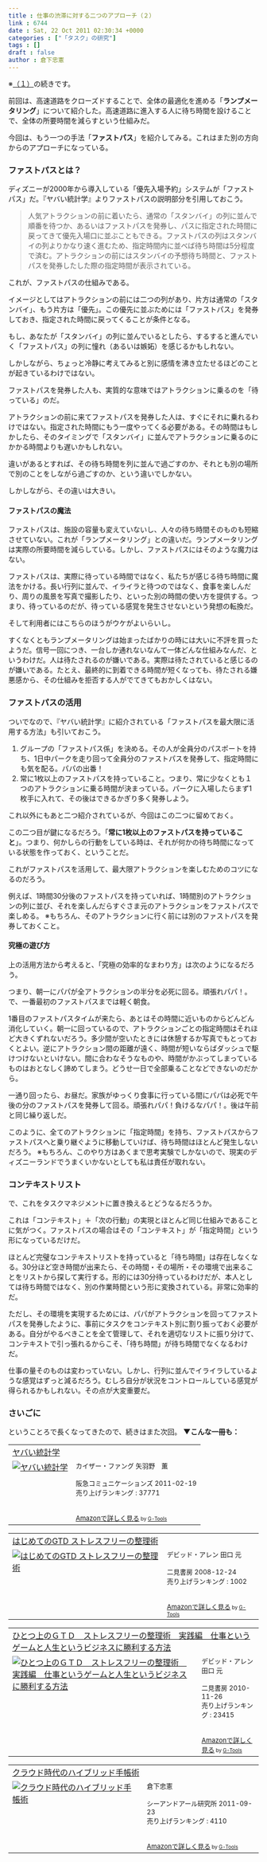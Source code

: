 ```yaml
---
title : 仕事の渋滞に対する二つのアプローチ（２）
link : 6744
date : Sat, 22 Oct 2011 02:30:34 +0000
categories : ["「タスク」の研究"]
tags : []
draft : false
author : 倉下忠憲
---
```


※<a href="https://rashita.net/blog/?p=6730">（１）</a>の続きです。

前回は、高速道路をクローズドすることで、全体の最適化を進める「<strong>ランプメータリング</strong>」について紹介した。高速道路に進入する人に待ち時間を設けることで、全体の所要時間を減らすという仕組みだ。

今回は、もう一つの手法「<strong>ファストパス</strong>」を紹介してみる。これはまた別の方向からのアプローチになっている。

<h3>ファストパスとは？</h3>
ディズニーが2000年から導入している「優先入場予約」システムが「ファストパス」だ。『ヤバい統計学』よりファストパスの説明部分を引用しておこう。

<blockquote>
人気アトラクションの前に着いたら、通常の「スタンバイ」の列に並んで順番を待つか、あるいはファストパスを発券し、パスに指定された時間に戻ってきて優先入場口に並ぶこともできる。ファストパスの列はスタンバイの列よりかなり速く進むため、指定時間内に並べば待ち時間は5分程度で済む。アトラクションの前にはスタンバイの予想待ち時間と、ファストパスを発券したした際の指定時間が表示されている。
</blockquote>

これが、ファストパスの仕組みである。

イメージとしてはアトラクションの前には二つの列があり、片方は通常の「スタンバイ」、もう片方は「優先」。この優先に並ぶためには「ファストパス」を発券しておき、指定された時間に戻ってくることが条件となる。

もし、あなたが「スタンバイ」の列に並んでいるとしたら、するすると進んでいく「ファストパス」の列に憧れ（あるいは嫉妬）を感じるかもしれない。

しかしながら、ちょっと冷静に考えてみると別に感情を沸き立たせるほどのことが起きているわけではない。

ファストパスを発券した人も、実質的な意味ではアトラクションに乗るのを「待っている」のだ。

アトラクションの前に来てファストパスを発券した人は、すぐにそれに乗れるわけではない。指定された時間にもう一度やってくる必要がある。その時間はもしかしたら、そのタイミングで「スタンバイ」に並んでアトラクションに乗るのにかかる時間よりも遅いかもしれない。

違いがあるとすれば、その待ち時間を列に並んで過ごすのか、それとも別の場所で別のことをしながら過ごすのか、という違いでしかない。

しかしながら、その違いは大きい。

<h4>ファストパスの魔法</h4>
ファストパスは、施設の容量も変えていないし、人々の待ち時間そのものも短縮させていない。これが「ランプメータリング」との違いだ。ランプメータリングは実際の所要時間を減らしている。しかし、ファストパスにはそのような魔力はない。

ファストパスは、実際に待っている時間ではなく、私たちが感じる待ち時間に魔法をかける。長い行列に並んで、イライラと待つのではなく、食事を楽しんだり、周りの風景を写真で撮影したり、といった別の時間の使い方を提供する。つまり、待っているのだが、待っている感覚を発生させないという発想の転換だ。

そして利用者にはこちらのほうがウケがよいらいし。

すくなくともランプメータリングは始まったばかりの時には大いに不評を買ったようだ。信号一回につき、一台しか通れないなんて一体どんな仕組みなんだ、というわけだ。人は待たされるのが嫌いである。実際は待たされていると感じるのが嫌いである。たとえ、最終的に到着できる時間が短くなっても、待たされる嫌悪感から、その仕組みを拒否する人がでてきてもおかしくはない。

<h3>ファストパスの活用</h3>
ついでなので、『ヤバい統計学』に紹介されている「ファストパスを最大限に活用する方法」も引いておこう。

<ol>
	<li>グループの「ファストパス係」を決める。その人が全員分のパスポートを持ち、1日中パークを走り回って全員分のファストパスを発券して、指定時間にも気を配る。パパの出番！</li>
	<li>
常に1枚以上のファストパスを持っていること。つまり、常に少なくとも１つのアトラクションに乗る時間が決まっている。パークに入場したらまず1枚手に入れて、その後はできるかぎり多く発券しよう。</li>
</ol>



これ以外にもあと二つ紹介されているが、今回はこの二つに留めておく。

この二つ目が鍵になるだろう。「<strong>常に1枚以上のファストパスを持っていること</strong>」。つまり、何かしらの行動をしている時は、それが何かの待ち時間になっている状態を作っておく、ということだ。

これがファストパスを活用して、最大限アトラクションを楽しむためのコツになるのだろう。

例えば、1時間30分後のファストパスを持っていれば、1時間別のアトラクションの列に並び、それを楽しんだらすぐさま元のアトラクションをファストパスで楽しめる。
※もちろん、そのアトラクションに行く前には別のファストパスを発券しておくこと。

<h4>究極の遊び方</h4>
上の活用方法から考えると、「究極の効率的なまわり方」は次のようになるだろう。

つまり、朝一にパパが全アトラクションの半分を必死に回る。頑張れパパ！。で、一番最初のファストパスまでは軽く朝食。

1番目のファストパスタイムが来たら、あとはその時間に近いものからどんどん消化していく。朝一に回っているので、アトラクションごとの指定時間はそれほど大きくずれないだろう。多少間が空いたときには休憩するか写真でもとっておくとよい。逆にアトラクション間の距離が遠く、時間が短いならばダッシュで駆けつけないといけない。間に合わなそうなものや、時間がかぶってしまっているものはおとなしく諦めてしまう。どうせ一日で全部乗ることなどできないのだから。

一通り回ったら、お昼だ。家族がゆっくり食事に行っている間にパパは必死で午後の分のファストパスを発券して回る。頑張れパパ！負けるなパパ！。後は午前と同じ繰り返しだ。

このように、全てのアトラクションに「指定時間」を持ち、ファストパスからファストパスへと乗り継ぐように移動していけば、待ち時間はほとんど発生しないだろう。
※もちろん、このやり方はあくまで思考実験でしかないので、現実のディズニーランドでうまくいかないとしても私は責任が取れない。

<h3>コンテキストリスト</h3>
で、これをタスクマネジメントに置き換えるとどうなるだろうか。

これは「コンテキスト」＋「次の行動」の実現とほとんど同じ仕組みであることに気がつく。ファストパスの場合はその「コンテキスト」が「指定時間」という形になっているだけだ。

ほとんど完璧なコンテキストリストを持っていると「待ち時間」は存在しなくなる。30分ほど空き時間が出来たら、その時間・その場所・その環境で出来ることをリストから探して実行する。形的には30分待っているわけだが、本人としては待ち時間ではなく、別の作業時間という形に変換されている。非常に効率的だ。

ただし、その環境を実現するためには、パパがアトラクションを回ってファストパスを発券したように、事前にタスクをコンテキスト別に割り振っておく必要がある。自分がやるべきことを全て管理して、それを適切なリストに振り分けて、コンテキストで引っ張れるからこそ、「待ち時間」が待ち時間でなくなるわけだ。

仕事の量そのものは変わっていない。しかし、行列に並んでイライラしているような感覚はずっと減るだろう。むしろ自分が状況をコントロールしている感覚が得られるかもしれない。その点が大変重要だ。

<h3>さいごに</h3>
ということろで長くなってきたので、続きはまた次回。
<strong>
▼こんな一冊も：</strong>
<table  border="0" cellpadding="5"><tr><td colspan="2"><a href="http://www.amazon.co.jp/%E3%83%A4%E3%83%90%E3%81%84%E7%B5%B1%E8%A8%88%E5%AD%A6-%E3%82%AB%E3%82%A4%E3%82%B6%E3%83%BC%E3%83%BB%E3%83%95%E3%82%A1%E3%83%B3%E3%82%B0/dp/4484111020%3FSubscriptionId%3D15SMZCTB9V8NGR2TW082%26tag%3Drashita1000-22%26linkCode%3Dxm2%26camp%3D2025%26creative%3D165953%26creativeASIN%3D4484111020" target="_blank">ヤバい統計学</a><img src="http://www.assoc-amazon.jp/e/ir?t=rashita1000-22&l=ur2&o=9" width="1" height="1" style="border: none;" alt="" /></td></tr><tr><td valign="top"><a href="http://www.amazon.co.jp/%E3%83%A4%E3%83%90%E3%81%84%E7%B5%B1%E8%A8%88%E5%AD%A6-%E3%82%AB%E3%82%A4%E3%82%B6%E3%83%BC%E3%83%BB%E3%83%95%E3%82%A1%E3%83%B3%E3%82%B0/dp/4484111020%3FSubscriptionId%3D15SMZCTB9V8NGR2TW082%26tag%3Drashita1000-22%26linkCode%3Dxm2%26camp%3D2025%26creative%3D165953%26creativeASIN%3D4484111020" target="_blank"><img src="http://ecx.images-amazon.com/images/I/41PhpxvzNxL._SL160_.jpg" border="0" alt="ヤバい統計学" /></a></td><td valign="top"><font size="-1">カイザー・ファング 矢羽野　薫 <br /><br />阪急コミュニケーションズ  2011-02-19<br />売り上げランキング : 37771<br /><br /><br /><a href="http://www.amazon.co.jp/%E3%83%A4%E3%83%90%E3%81%84%E7%B5%B1%E8%A8%88%E5%AD%A6-%E3%82%AB%E3%82%A4%E3%82%B6%E3%83%BC%E3%83%BB%E3%83%95%E3%82%A1%E3%83%B3%E3%82%B0/dp/4484111020%3FSubscriptionId%3D15SMZCTB9V8NGR2TW082%26tag%3Drashita1000-22%26linkCode%3Dxm2%26camp%3D2025%26creative%3D165953%26creativeASIN%3D4484111020" target="_blank">Amazonで詳しく見る</a></font><font size="-2"> by <a href="http://www.goodpic.com/mt/aws/index.html" >G-Tools</a></font></td></tr></table>

<table  border="0" cellpadding="5"><tr><td colspan="2"><a href="http://www.amazon.co.jp/%E3%81%AF%E3%81%98%E3%82%81%E3%81%A6%E3%81%AEGTD-%E3%82%B9%E3%83%88%E3%83%AC%E3%82%B9%E3%83%95%E3%83%AA%E3%83%BC%E3%81%AE%E6%95%B4%E7%90%86%E8%A1%93-%E3%83%87%E3%83%93%E3%83%83%E3%83%89%E3%83%BB%E3%82%A2%E3%83%AC%E3%83%B3/dp/4576082116%3FSubscriptionId%3D15SMZCTB9V8NGR2TW082%26tag%3Drashita1000-22%26linkCode%3Dxm2%26camp%3D2025%26creative%3D165953%26creativeASIN%3D4576082116" target="_blank">はじめてのGTD ストレスフリーの整理術</a><img src="http://www.assoc-amazon.jp/e/ir?t=rashita1000-22&l=ur2&o=9" width="1" height="1" style="border: none;" alt="" /></td></tr><tr><td valign="top"><a href="http://www.amazon.co.jp/%E3%81%AF%E3%81%98%E3%82%81%E3%81%A6%E3%81%AEGTD-%E3%82%B9%E3%83%88%E3%83%AC%E3%82%B9%E3%83%95%E3%83%AA%E3%83%BC%E3%81%AE%E6%95%B4%E7%90%86%E8%A1%93-%E3%83%87%E3%83%93%E3%83%83%E3%83%89%E3%83%BB%E3%82%A2%E3%83%AC%E3%83%B3/dp/4576082116%3FSubscriptionId%3D15SMZCTB9V8NGR2TW082%26tag%3Drashita1000-22%26linkCode%3Dxm2%26camp%3D2025%26creative%3D165953%26creativeASIN%3D4576082116" target="_blank"><img src="http://ecx.images-amazon.com/images/I/51umAMmeSlL._SL160_.jpg" border="0" alt="はじめてのGTD ストレスフリーの整理術" /></a></td><td valign="top"><font size="-1">デビッド・アレン 田口 元 <br /><br />二見書房  2008-12-24<br />売り上げランキング : 1002<br /><br /><br /><a href="http://www.amazon.co.jp/%E3%81%AF%E3%81%98%E3%82%81%E3%81%A6%E3%81%AEGTD-%E3%82%B9%E3%83%88%E3%83%AC%E3%82%B9%E3%83%95%E3%83%AA%E3%83%BC%E3%81%AE%E6%95%B4%E7%90%86%E8%A1%93-%E3%83%87%E3%83%93%E3%83%83%E3%83%89%E3%83%BB%E3%82%A2%E3%83%AC%E3%83%B3/dp/4576082116%3FSubscriptionId%3D15SMZCTB9V8NGR2TW082%26tag%3Drashita1000-22%26linkCode%3Dxm2%26camp%3D2025%26creative%3D165953%26creativeASIN%3D4576082116" target="_blank">Amazonで詳しく見る</a></font><font size="-2"> by <a href="http://www.goodpic.com/mt/aws/index.html" >G-Tools</a></font></td></tr></table>

<table  border="0" cellpadding="5"><tr><td colspan="2"><a href="http://www.amazon.co.jp/%E3%81%B2%E3%81%A8%E3%81%A4%E4%B8%8A%E3%81%AE%EF%BC%A7%EF%BC%B4%EF%BC%A4-%E3%82%B9%E3%83%88%E3%83%AC%E3%82%B9%E3%83%95%E3%83%AA%E3%83%BC%E3%81%AE%E6%95%B4%E7%90%86%E8%A1%93-%E5%AE%9F%E8%B7%B5%E7%B7%A8-%E4%BB%95%E4%BA%8B%E3%81%A8%E3%81%84%E3%81%86%E3%82%B2%E3%83%BC%E3%83%A0%E3%81%A8%E4%BA%BA%E7%94%9F%E3%81%A8%E3%81%84%E3%81%86%E3%83%93%E3%82%B8%E3%83%8D%E3%82%B9%E3%81%AB%E5%8B%9D%E5%88%A9%E3%81%99%E3%82%8B%E6%96%B9%E6%B3%95-%E3%83%87%E3%83%93%E3%83%83%E3%83%89%E3%83%BB%E3%82%A2%E3%83%AC%E3%83%B3/dp/4576101714%3FSubscriptionId%3D15SMZCTB9V8NGR2TW082%26tag%3Drashita1000-22%26linkCode%3Dxm2%26camp%3D2025%26creative%3D165953%26creativeASIN%3D4576101714" target="_blank">ひとつ上のＧＴＤ　ストレスフリーの整理術　実践編　仕事というゲームと人生というビジネスに勝利する方法</a><img src="http://www.assoc-amazon.jp/e/ir?t=rashita1000-22&l=ur2&o=9" width="1" height="1" style="border: none;" alt="" /></td></tr><tr><td valign="top"><a href="http://www.amazon.co.jp/%E3%81%B2%E3%81%A8%E3%81%A4%E4%B8%8A%E3%81%AE%EF%BC%A7%EF%BC%B4%EF%BC%A4-%E3%82%B9%E3%83%88%E3%83%AC%E3%82%B9%E3%83%95%E3%83%AA%E3%83%BC%E3%81%AE%E6%95%B4%E7%90%86%E8%A1%93-%E5%AE%9F%E8%B7%B5%E7%B7%A8-%E4%BB%95%E4%BA%8B%E3%81%A8%E3%81%84%E3%81%86%E3%82%B2%E3%83%BC%E3%83%A0%E3%81%A8%E4%BA%BA%E7%94%9F%E3%81%A8%E3%81%84%E3%81%86%E3%83%93%E3%82%B8%E3%83%8D%E3%82%B9%E3%81%AB%E5%8B%9D%E5%88%A9%E3%81%99%E3%82%8B%E6%96%B9%E6%B3%95-%E3%83%87%E3%83%93%E3%83%83%E3%83%89%E3%83%BB%E3%82%A2%E3%83%AC%E3%83%B3/dp/4576101714%3FSubscriptionId%3D15SMZCTB9V8NGR2TW082%26tag%3Drashita1000-22%26linkCode%3Dxm2%26camp%3D2025%26creative%3D165953%26creativeASIN%3D4576101714" target="_blank"><img src="http://ecx.images-amazon.com/images/I/51rqNl71s%2BL._SL160_.jpg" border="0" alt="ひとつ上のＧＴＤ　ストレスフリーの整理術　実践編　仕事というゲームと人生というビジネスに勝利する方法" /></a></td><td valign="top"><font size="-1">デビッド・アレン 田口 元 <br /><br />二見書房  2010-11-26<br />売り上げランキング : 23415<br /><br /><br /><a href="http://www.amazon.co.jp/%E3%81%B2%E3%81%A8%E3%81%A4%E4%B8%8A%E3%81%AE%EF%BC%A7%EF%BC%B4%EF%BC%A4-%E3%82%B9%E3%83%88%E3%83%AC%E3%82%B9%E3%83%95%E3%83%AA%E3%83%BC%E3%81%AE%E6%95%B4%E7%90%86%E8%A1%93-%E5%AE%9F%E8%B7%B5%E7%B7%A8-%E4%BB%95%E4%BA%8B%E3%81%A8%E3%81%84%E3%81%86%E3%82%B2%E3%83%BC%E3%83%A0%E3%81%A8%E4%BA%BA%E7%94%9F%E3%81%A8%E3%81%84%E3%81%86%E3%83%93%E3%82%B8%E3%83%8D%E3%82%B9%E3%81%AB%E5%8B%9D%E5%88%A9%E3%81%99%E3%82%8B%E6%96%B9%E6%B3%95-%E3%83%87%E3%83%93%E3%83%83%E3%83%89%E3%83%BB%E3%82%A2%E3%83%AC%E3%83%B3/dp/4576101714%3FSubscriptionId%3D15SMZCTB9V8NGR2TW082%26tag%3Drashita1000-22%26linkCode%3Dxm2%26camp%3D2025%26creative%3D165953%26creativeASIN%3D4576101714" target="_blank">Amazonで詳しく見る</a></font><font size="-2"> by <a href="http://www.goodpic.com/mt/aws/index.html" >G-Tools</a></font></td></tr></table>

<table  border="0" cellpadding="5"><tr><td colspan="2"><a href="http://www.amazon.co.jp/%E3%82%AF%E3%83%A9%E3%82%A6%E3%83%89%E6%99%82%E4%BB%A3%E3%81%AE%E3%83%8F%E3%82%A4%E3%83%96%E3%83%AA%E3%83%83%E3%83%89%E6%89%8B%E5%B8%B3%E8%A1%93-%E5%80%89%E4%B8%8B%E5%BF%A0%E6%86%B2/dp/4863540914%3FSubscriptionId%3D15SMZCTB9V8NGR2TW082%26tag%3Drashita1000-22%26linkCode%3Dxm2%26camp%3D2025%26creative%3D165953%26creativeASIN%3D4863540914" target="_blank">クラウド時代のハイブリッド手帳術</a><img src="http://www.assoc-amazon.jp/e/ir?t=rashita1000-22&l=ur2&o=9" width="1" height="1" style="border: none;" alt="" /></td></tr><tr><td valign="top"><a href="http://www.amazon.co.jp/%E3%82%AF%E3%83%A9%E3%82%A6%E3%83%89%E6%99%82%E4%BB%A3%E3%81%AE%E3%83%8F%E3%82%A4%E3%83%96%E3%83%AA%E3%83%83%E3%83%89%E6%89%8B%E5%B8%B3%E8%A1%93-%E5%80%89%E4%B8%8B%E5%BF%A0%E6%86%B2/dp/4863540914%3FSubscriptionId%3D15SMZCTB9V8NGR2TW082%26tag%3Drashita1000-22%26linkCode%3Dxm2%26camp%3D2025%26creative%3D165953%26creativeASIN%3D4863540914" target="_blank"><img src="http://ecx.images-amazon.com/images/I/51f4RT2URdL._SL160_.jpg" border="0" alt="クラウド時代のハイブリッド手帳術" /></a></td><td valign="top"><font size="-1">倉下忠憲 <br /><br />シーアンドアール研究所  2011-09-23<br />売り上げランキング : 4110<br /><br /><br /><a href="http://www.amazon.co.jp/%E3%82%AF%E3%83%A9%E3%82%A6%E3%83%89%E6%99%82%E4%BB%A3%E3%81%AE%E3%83%8F%E3%82%A4%E3%83%96%E3%83%AA%E3%83%83%E3%83%89%E6%89%8B%E5%B8%B3%E8%A1%93-%E5%80%89%E4%B8%8B%E5%BF%A0%E6%86%B2/dp/4863540914%3FSubscriptionId%3D15SMZCTB9V8NGR2TW082%26tag%3Drashita1000-22%26linkCode%3Dxm2%26camp%3D2025%26creative%3D165953%26creativeASIN%3D4863540914" target="_blank">Amazonで詳しく見る</a></font><font size="-2"> by <a href="http://www.goodpic.com/mt/aws/index.html" >G-Tools</a></font></td></tr></table>



